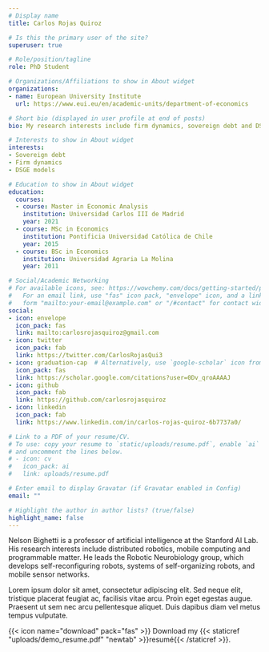 ```yaml
---
# Display name
title: Carlos Rojas Quiroz

# Is this the primary user of the site?
superuser: true

# Role/position/tagline
role: PhD Student

# Organizations/Affiliations to show in About widget
organizations:
- name: European University Institute
  url: https://www.eui.eu/en/academic-units/department-of-economics

# Short bio (displayed in user profile at end of posts)
bio: My research interests include firm dynamics, sovereign debt and DSGE models.

# Interests to show in About widget
interests:
- Sovereign debt
- Firm dynamics
- DSGE models

# Education to show in About widget
education:
  courses:
  - course: Master in Economic Analysis
    institution: Universidad Carlos III de Madrid
    year: 2021
  - course: MSc in Economics
    institution: Pontificia Universidad Católica de Chile
    year: 2015
  - course: BSc in Economics
    institution: Universidad Agraria La Molina
    year: 2011

# Social/Academic Networking
# For available icons, see: https://wowchemy.com/docs/getting-started/page-builder/#icons
#   For an email link, use "fas" icon pack, "envelope" icon, and a link in the
#   form "mailto:your-email@example.com" or "/#contact" for contact widget.
social:
- icon: envelope
  icon_pack: fas
  link: mailto:carlosrojasquiroz@gmail.com
- icon: twitter
  icon_pack: fab
  link: https://twitter.com/CarlosRojasQui3
- icon: graduation-cap  # Alternatively, use `google-scholar` icon from `ai` icon pack
  icon_pack: fas
  link: https://scholar.google.com/citations?user=0Dv_qroAAAAJ
- icon: github
  icon_pack: fab
  link: https://github.com/carlosrojasquiroz
- icon: linkedin
  icon_pack: fab
  link: https://www.linkedin.com/in/carlos-rojas-quiroz-6b7737a0/

# Link to a PDF of your resume/CV.
# To use: copy your resume to `static/uploads/resume.pdf`, enable `ai` icons in `params.toml`, 
# and uncomment the lines below.
# - icon: cv
#   icon_pack: ai
#   link: uploads/resume.pdf

# Enter email to display Gravatar (if Gravatar enabled in Config)
email: ""

# Highlight the author in author lists? (true/false)
highlight_name: false
---
```


Nelson Bighetti is a professor of artificial intelligence at the Stanford AI Lab. His research interests include distributed robotics, mobile computing and programmable matter. He leads the Robotic Neurobiology group, which develops self-reconfiguring robots, systems of self-organizing robots, and mobile sensor networks.

Lorem ipsum dolor sit amet, consectetur adipiscing elit. Sed neque elit, tristique placerat feugiat ac, facilisis vitae arcu. Proin eget egestas augue. Praesent ut sem nec arcu pellentesque aliquet. Duis dapibus diam vel metus tempus vulputate.

{{< icon name="download" pack="fas" >}} Download my {{< staticref "uploads/demo_resume.pdf" "newtab" >}}resumé{{< /staticref >}}.

